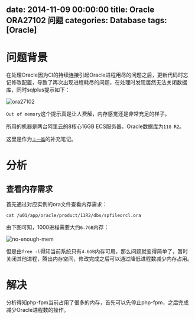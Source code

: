 date: 2014-11-09 00:00:00
title: Oracle ORA27102 问题
categories: Database
tags: [Oracle]
---

<style>
img {
	max-width:600px;
}
</style>

# 问题背景

在处理Oracle因为CI的持续连接引起Oracle进程用尽的问题之后，更新代码时忘记修改配置，导致了再次出现进程耗尽的问题，在处理时发现居然无法关闭数据库，同时sqlplus提示如下：

![ora27102][1]

`Out of memory`这个提示真是让人费解，内存感觉还是非常充足的样子。

<!-- more -->

所用的机器是两台阿里云的8核心16GB ECS服务器，Oracle数据库为`11G R2`。

这里是作为[`上一篇`][2]的补充笔记。

# 分析

## 查看内存需求

首先通过对应实例的ora文件查看内存需求：

```
cat /u01/app/oracle/product/11R2/dbs/spfileorcl.ora
```

由下图可知，1000进程需要大约`6.7GB`内存：

![no-enough-mem][3]

但是由`free -l`得知当前系统只有`4.6GB`内存可用，那么问题就变得简单了，暂时关闭其他进程，腾出内存空间，修改完成之后可以通过降低进程数减少内存占用。

# 解决

分析得知php-fpm当前占用了很多的内存，首先可以先停止php-fpm，之后完成减少Oracle进程数的操作。


[1]: https://blog.wislay.com/wp-content/uploads/2014/11/ora27102.png
[2]: http://www.liaoaoyang.com/articles/2014/11/09/ci-may-not-use-pconnect-with-oracle.html
[3]: https://blog.wislay.com/wp-content/uploads/2014/11/no-enough-mem.png


